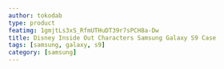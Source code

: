 ```yaml
---
author: tokodab
type: product
featimg: 1gmjtLs3xS_RfmUTHuDT39r7sPCH8a-Dw
title: Disney Inside Out Characters Samsung Galaxy S9 Case
tags: [samsung, galaxy, s9]
category: [samsung]
---
```

